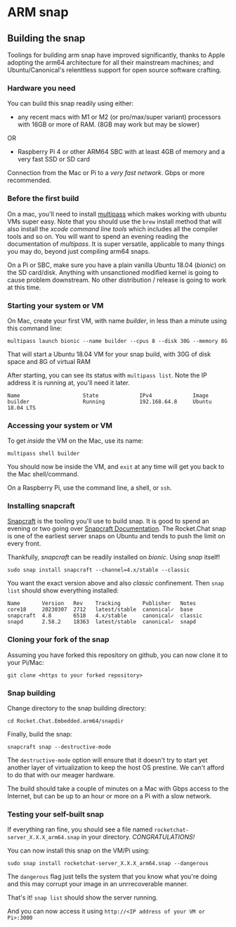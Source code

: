 # ARM snap


## Building the snap 

Toolings for building arm snap have improved significantly, thanks to Apple adopting the arm64 architecture for all their mainstream machines; and Ubuntu/Canonical's relenttless support for open source software crafting. 

### Hardware you need

You can build this snap readily using either:

*  any recent macs with M1 or M2 (or pro/max/super variant) processors with 16GB or more of RAM. (8GB may work but may be slower)

OR

* Raspberry Pi 4 or other ARM64 SBC with at least 4GB of memory and a very fast SSD or SD card

Connection from the Mac or Pi to a _very fast network_.   Gbps or more recommended.

### Before the first build

On a mac, you'll need to install [multipass](https://multipass.run/docs/installing-on-macos) which makes working with ubuntu VMs super easy.  Note that you should use the `brew` install method that will also install the _xcode command line tools_ which includes all the compiler tools and so on.  You will want to spend an evening reading the documentation of _multipass_.  It is super versatile, applicable to many things you may do, beyond just compiling arm64 snaps. 

On a Pi or SBC, make sure you have a plain vanilla Ubuntu 18.04 (_bionic_) on the SD card/disk.  Anything with unsanctioned modified kernel is going to cause problem downstream.  No other distribution / release is going to work at this time.

### Starting your system or VM

On Mac, create your first VM, with name _builder_, in less than a minute using this command line:

```
multipass launch bionic --name builder --cpus 8 --disk 30G --memory 8G
```

That will start a Ubuntu 18.04 VM for your snap build, with 30G of disk space and 8G of virtual RAM

After starting, you can see its status with `multipass list`.  Note the IP address it is running at, you'll need it later.

```
Name                    State             IPv4             Image
builder                 Running           192.168.64.8     Ubuntu 18.04 LTS
```

### Accessing your system or VM

To get _inside_ the VM on the Mac, use its name:

```
multipass shell builder
```

You should now be inside the VM, and `exit` at any time will get you back to the Mac shell/command.

On a Raspberry Pi, use the command line, a shell, or `ssh`.

### Installing snapcraft

[Snapcraft](https://snapcraft.io) is the tooling you'll use to build snap.   It is good to spend an evening or two going over [Snapcraft Documentation](https://snapcraft.io/docs).  The Rocket.Chat snap is one of the earliest server snaps on Ubuntu and tends to push the limit on every front. 

Thankfully, _snapcraft_ can be readily installed on _bionic_.     Using _snap_ itself!

```
sudo snap install snapcraft --channel=4.x/stable --classic
```

You want the exact version above and also _classic_ confinement.  Then `snap list` should show everything installed:

```
Name       Version   Rev    Tracking       Publisher   Notes
core18     20230307  2712   latest/stable  canonical✓  base
snapcraft  4.8       6518   4.x/stable     canonical✓  classic
snapd      2.58.2    18363  latest/stable  canonical✓  snapd
```

### Cloning your fork of the snap

Assuming you have forked this repository on github, you can now clone it to your Pi/Mac:

```
git clone <https to your forked repository>
```

### Snap building

Change directory to the snap building directory:

```
cd Rocket.Chat.Embedded.arm64/snapdir
```

Finally, build the snap:

```
snapcraft snap --destructive-mode
```

The `destructive-mode` option will ensure that it doesn't try to start yet another layer of virtualization to keep the host OS prestine.   We can't afford to do that with our meager hardware.

The build should take a couple of minutes on a Mac with Gbps access to the Internet, but can be up to an hour or more on a Pi with a slow network.

### Testing your self-built snap

If everything ran fine, you should see a file named `rocketchat-server_X.X.X_arm64.snap` in your directory.   *CONGRATULATIONS!*

You can now install this snap on the VM/Pi using:

```
sudo snap install rocketchat-server_X.X.X_arm64.snap --dangerous
```

The `dangerous` flag just tells the system that you know what you're doing and this may corrupt your image in an unrrecoverable manner.

That's it!    `snap list` should show the server running.

And you can now access it using `http://<IP address of your VM or Pi>:3000`



 

